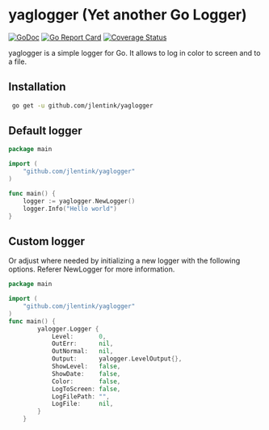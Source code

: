 # yaglogger (Yet another Go Logger)
[![GoDoc](https://godoc.org/github.com/jlentink/yaglogger?status.svg)](https://godoc.org/github.com/0xAX/yaglogger)
[![Go Report Card](https://goreportcard.com/badge/github.com/jlentink/yaglogger)](https://goreportcard.com/report/github.com/jlentink/yaglogger)
[![Coverage Status](https://coveralls.io/repos/github/jlentink/yaglogger/badge.svg?branch=master)](https://coveralls.io/github/jlentink/yaglogger?branch=master)

yaglogger is a simple logger for Go. It allows to log in color to screen and to a file.

## Installation

```bash
 go get -u github.com/jlentink/yaglogger
```
 
## Default logger

```go
package main

import (
	"github.com/jlentink/yaglogger"
)

func main() {
    logger := yaglogger.NewLogger()
    logger.Info("Hello world")
}
```

## Custom logger

Or adjust where needed by initializing a new logger with the following options. Referer NewLogger for more information.

```go
package main

import (
	"github.com/jlentink/yaglogger"
)
func main() {
        yalogger.Logger {
            Level:       0,
            OutErr:      nil,
            OutNormal:   nil,
            Output:      yalogger.LevelOutput{},
            ShowLevel:   false,
            ShowDate:    false,
            Color:       false,
            LogToScreen: false,
            LogFilePath: "",
            LogFile:     nil,
        }
	}
```